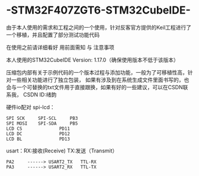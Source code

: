 # -STM32F407ZGT6-STM32CubeIDE-
由于本人使用的需求和工程之间的一个使用，针对反客官方提供的Keil工程进行了一个移植，并且配置了部分测试功能代码

在使用之前请详细看好 用前面需知 与 注意事项 

本人使用的STM32CubeIDE Version: 1.17.0（确保使用版本不低于该版本）

压缩包内部有关于示例代码的一个版本过程与添加功能，一般为了可移植性高，针对一些相关功能进行了独立包装，
如果有涉及到在系统生成文件里面书写的，也会与一个可替换的txt文件用于直接跟换，如果有好的一些建议，可以在CSDN联系我，
CSDN ID:绪韵

硬件io配对
spi-lcd：

	SPI SCK		SPI-SCL		PB3
	SPI MOSI	SPI-SDA		PB5
	LCD CS				PD11
	LCD DC				PD12
	LCD BL				PD13

 usart：RX:接收(Receive) TX:发送（Transmit）
 
    PA2     ------> USART2_TX   TTL-RX
    PA3     ------> USART2_RX   TTL-TX


